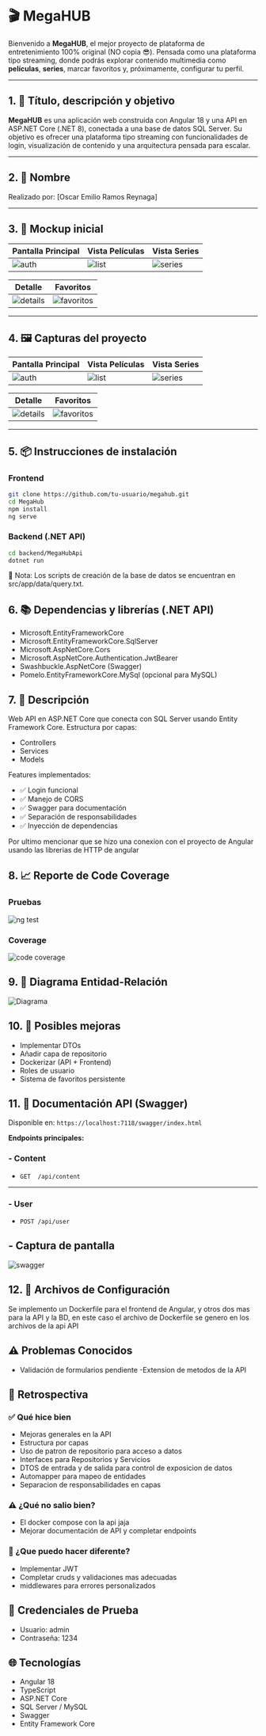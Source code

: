 # 🎬 MegaHUB

Bienvenido a **MegaHUB**, el mejor proyecto de plataforma de entretenimiento 100% original (NO copia 😎). Pensada como una plataforma tipo streaming, donde podrás explorar contenido multimedia como **películas**, **series**, marcar favoritos y, próximamente, configurar tu perfil.

---

## 1. 📌 Título, descripción y objetivo

**MegaHUB** es una aplicación web construida con Angular 18 y una API en ASP.NET Core (.NET 8), conectada a una base de datos SQL Server. Su objetivo es ofrecer una plataforma tipo streaming con funcionalidades de login, visualización de contenido y una arquitectura pensada para escalar.

---

## 2. 👤 Nombre

Realizado por: [Oscar Emilio Ramos Reynaga]

---

## 3. 🧱 Mockup inicial


| Pantalla Principal | Vista Películas | Vista Series |
|--------------------|------------------|---------------|
| ![auth](public/auth.png) | ![list](public/list.png) | ![series](public/series.png) |

| Detalle | Favoritos |
|---------|-----------|
| ![details](public/details.png) | ![favoritos](public/favoritos.png) |

---

## 4. 🖼️ Capturas del proyecto

| Pantalla Principal | Vista Películas | Vista Series |
|--------------------|------------------|---------------|
| ![auth](public/auth.png) | ![list](public/list.png) | ![series](public/series.png) |

| Detalle | Favoritos |
|---------|-----------|
| ![details](public/details.png) | ![favoritos](public/favoritos.png) |

---

## 5. 📦 Instrucciones de instalación

### Frontend
```bash
git clone https://github.com/tu-usuario/megahub.git
cd MegaHub
npm install
ng serve
```

### Backend (.NET API)
```bash
cd backend/MegaHubApi
dotnet run
```
📝 Nota: Los scripts de creación de la base de datos se encuentran en src/app/data/query.txt.



## 6. 📚 Dependencias y librerías (.NET API)
- Microsoft.EntityFrameworkCore
- Microsoft.EntityFrameworkCore.SqlServer
- Microsoft.AspNetCore.Cors
- Microsoft.AspNetCore.Authentication.JwtBearer
- Swashbuckle.AspNetCore (Swagger)
- Pomelo.EntityFrameworkCore.MySql (opcional para MySQL)

## 7. 🔧 Descripción
Web API en ASP.NET Core que conecta con SQL Server usando Entity Framework Core. Estructura por capas:
- Controllers
- Services 
- Models

Features implementados:
- ✅ Login funcional
- ✅ Manejo de CORS
- ✅ Swagger para documentación
- ✅ Separación de responsabilidades
- ✅ Inyección de dependencias

Por ultimo mencionar que se hizo una conexion con el proyecto de Angular usando las librerias de HTTP de angular

## 8. 📈 Reporte de Code Coverage
### Pruebas
![ng test](public/pruebas.jpg)

### Coverage
![code coverage](public/coverage.jpg)

## 9. 🧠 Diagrama Entidad-Relación
![Diagrama](src/app/data/DB_DIAGRAMA.png)


## 10. 🔮 Posibles mejoras
- Implementar DTOs
- Añadir capa de repositorio
- Dockerizar (API + Frontend)
- Roles de usuario
- Sistema de favoritos persistente

## 11. 📘 Documentación API (Swagger)
Disponible en: `https://localhost:7118/swagger/index.html`

**Endpoints principales:**
### - Content
- `GET  /api/content`
---
### - User

- `POST /api/user`

## - Captura de pantalla
![swagger](public/swagger.png)

## 12. 🧪 Archivos de Configuración

Se implemento un Dockerfile para el frontend de Angular, y otros dos mas para la API y la BD, en este caso el archivo de Dockerfile se genero en los archivos de la api API 


## ⚠️ Problemas Conocidos
- Validación de formularios pendiente
-Extension de metodos de la API

## 🔄 Retrospectiva
### ✅ Qué hice bien
- Mejoras generales en la API
- Estructura por capas
- Uso de patron de repositorio para acceso a datos
- Interfaces para Repositorios y Servicios
- DTOS de entrada y de salida para control de exposicion de datos
- Automapper para mapeo de entidades
- Separacion de responsabilidades en capas

### ⚠️ ¿Qué no salio bien?
- El docker compose con la api jaja
- Mejorar documentación de API y completar endpoints

### 🔁 ¿Que puedo hacer diferente?
- Implementar JWT
- Completar cruds y validaciones mas adecuadas
- middlewares para errores personalizados 

## 🔐 Credenciales de Prueba
- Usuario: admin
- Contraseña: 1234

## 🌐 Tecnologías
- Angular 18
- TypeScript  
- ASP.NET Core
- SQL Server / MySQL
- Swagger
- Entity Framework Core
